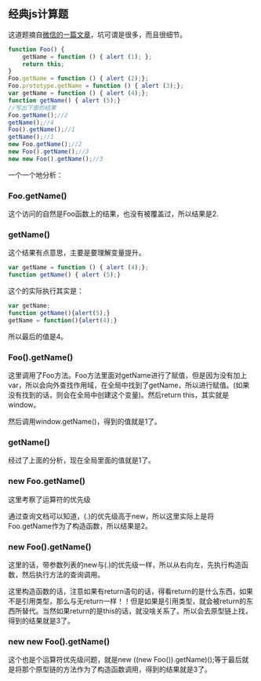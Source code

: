 ## 经典js计算题
这道题摘自[微信的一篇文章](http://mp.weixin.qq.com/s?__biz=MzAxODE2MjM1MA==&mid=402252398&idx=1&sn=f163fcc3637f57cd53678e7dd3bea19e&scene=23&srcid=0229uS9TwUS3TYlRIguAgT9v#rd)，坑可谓是很多，而且很细节。

```javascript
function Foo() {
    getName = function () { alert (1); };
    return this;
}
Foo.getName = function () { alert (2);};
Foo.prototype.getName = function () { alert (3);};
var getName = function () { alert (4);};
function getName() { alert (5);}
//写出下面的结果
Foo.getName();//2
getName();//4
Foo().getName();//1
getName();//1
new Foo.getName();//2
new Foo().getName();//3
new new Foo().getName();//3
```

一个一个地分析：

### Foo.getName()
这个访问的自然是Foo函数上的结果，也没有被覆盖过，所以结果是2.

### getName()
这个结果有点意思，主要是要理解变量提升。

```javascript
var getName = function () { alert (4);};
function getName() { alert (5);}
```

这个的实际执行其实是：

```javascript
var getName;
function getName(){alert(5);}
getName = function(){alert(4);}
```

所以最后的值是4。

### Foo().getName()
这里调用了Foo方法。Foo方法里面对getName进行了赋值，但是因为没有加上var，所以会向外查找作用域，在全局中找到了getName，所以进行赋值。(如果没有找到的话，则会在全局中创建这个变量)。然后return this，其实就是window。

然后调用window.getName()，得到的值就是1了。

### getName()
经过了上面的分析，现在全局里面的值就是1了。

### new Foo.getName()
这里考察了运算符的优先级

通过查询文档可以知道，(.)的优先级高于new，所以这里实际上是将Foo.getName作为了构造函数，所以结果是2。

### new Foo().getName()
这里的话，带参数列表的new与(.)的优先级一样，所以从右向左，先执行构造函数，然后执行方法的查询调用。

这里构造函数的话，注意如果有return语句的话，得看return的是什么东西，如果不是引用类型，那么与无return一样！！但是如果是引用类型，就会被return的东西所替代。当然如果return的是this的话，就没啥关系了。所以会去原型链上找，得到的结果就是3了。

### new new Foo().getName()
这个也是个运算符优先级问题，就是new ((new Foo()).getName)();等于最后就是将那个原型链的方法作为了构造函数调用，得到的结果就是3了。
